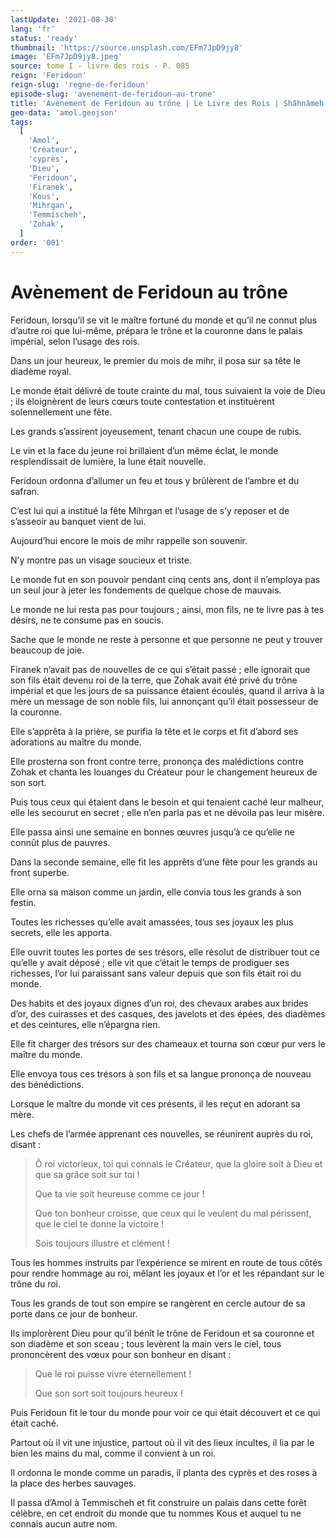 ```yaml
---
lastUpdate: '2021-08-30'
lang: 'fr'
status: 'ready'
thumbnail: 'https://source.unsplash.com/EFm7JpD9jy8'
image: 'EFm7JpD9jy8.jpeg'
source: tome I - livre des rois - P. 085
reign: 'Feridoun'
reign-slug: 'regne-de-feridoun'
episode-slug: 'avenement-de-feridoun-au-trone'
title: 'Avènement de Feridoun au trône | Le Livre des Rois | Shâhnâmeh'
geo-data: 'amol.geojson'
tags:
  [
    'Amol',
    'Créateur',
    'cyprès',
    'Dieu',
    'Feridoun',
    'Firanek',
    'Kous',
    'Mihrgan',
    'Temmischeh',
    'Zohak',
  ]
order: '001'
---
```


<!-- LTeX: language=fr -->

# Avènement de Feridoun au trône

Feridoun, lorsqu’il se vit le maître fortuné du monde et qu’il ne connut plus d’autre roi que lui-même, prépara le trône et la couronne dans le palais impérial, selon l’usage des rois.

Dans un jour heureux, le premier du mois de mihr, il posa sur sa tête le diadème royal.

Le monde était délivré de toute crainte du mal, tous suivaient la voie de Dieu ; ils éloignèrent de leurs cœurs toute contestation et instituèrent solennellement une fête.

Les grands s’assirent joyeusement, tenant chacun une coupe de rubis.

Le vin et la face du jeune roi brillaient d’un même éclat, le monde resplendissait de lumière, la lune était nouvelle.

Feridoun ordonna d’allumer un feu et tous y brûlèrent de l’ambre et du safran.

C’est lui qui a institué la fête Mihrgan et l’usage de s’y reposer et de s’asseoir au banquet vient de lui.

Aujourd’hui encore le mois de mihr rappelle son souvenir.

N’y montre pas un visage soucieux et triste.

Le monde fut en son pouvoir pendant cinq cents ans, dont il n’employa pas un seul jour à jeter les fondements de quelque chose de mauvais.

Le monde ne lui resta pas pour toujours ; ainsi, mon fils, ne te livre pas à tes désirs, ne te consume pas en soucis.

Sache que le monde ne reste à personne et que personne ne peut y trouver beaucoup de joie.

Firanek n’avait pas de nouvelles de ce qui s’était passé ; elle ignorait que son fils était devenu roi de la terre, que Zohak avait été privé du trône impérial et que les jours de sa puissance étaient écoulés, quand il arriva à la mère un message de son noble fils, lui annonçant qu’il était possesseur de la couronne.

Elle s’apprêta à la prière, se purifia la tête et le corps et fit d’abord ses adorations au maître du monde.

Elle prosterna son front contre terre, prononça des malédictions contre Zohak et chanta les louanges du Créateur pour le changement heureux de son sort.

Puis tous ceux qui étaient dans le besoin et qui tenaient caché leur malheur, elle les secourut en secret ; elle n’en parla pas et ne dévoila pas leur misère.

Elle passa ainsi une semaine en bonnes œuvres jusqu’à ce qu’elle ne connût plus de pauvres.

Dans la seconde semaine, elle fit les apprêts d’une fête pour les grands au front superbe.

Elle orna sa maison comme un jardin, elle convia tous les grands à son festin.

Toutes les richesses qu’elle avait amassées, tous ses joyaux les plus secrets, elle les apporta.

Elle ouvrit toutes les portes de ses trésors, elle résolut de distribuer tout ce qu’elle y avait déposé ; elle vit que c’était le temps de prodiguer ses richesses, l’or lui paraissant sans valeur depuis que son fils était roi du monde.

Des habits et des joyaux dignes d’un roi, des chevaux arabes aux brides d’or, des cuirasses et des casques, des javelots et des épées, des diadèmes et des ceintures, elle n’épargna rien.

Elle fit charger des trésors sur des chameaux et tourna son cœur pur vers le maître du monde.

Elle envoya tous ces trésors à son fils et sa langue prononça de nouveau des bénédictions.

Lorsque le maître du monde vit ces présents, il les reçut en adorant sa mère.

Les chefs de l’armée apprenant ces nouvelles, se réunirent auprès du roi, disant :

> Ô roi victorieux, toi qui connais le Créateur, que la gloire soit à Dieu et que sa grâce soit sur toi !
>
> Que ta vie soit heureuse comme ce jour !
>
> Que ton bonheur croisse, que ceux qui le veulent du mal périssent, que le ciel te donne la victoire !
>
> Sois toujours illustre et clément !

Tous les hommes instruits par l’expérience se mirent en route de tous côtés pour rendre hommage au roi, mêlant les joyaux et l’or et les répandant sur le trône du roi.

Tous les grands de tout son empire se rangèrent en cercle autour de sa porte dans ce jour de bonheur.

Ils implorèrent Dieu pour qu’il bénît le trône de Feridoun et sa couronne et son diadème et son sceau ; tous levèrent la main vers le ciel, tous prononcèrent des vœux pour son bonheur en disant :

> Que le roi puisse vivre éternellement !
>
> Que son sort soit toujours heureux !

Puis Feridoun fit le tour du monde pour voir ce qui était découvert et ce qui était caché.

Partout où il vit une injustice, partout où il vit des lieux incultes, il lia par le bien les mains du mal, comme il convient à un roi.

Il ordonna le monde comme un paradis, il planta des cyprès et des roses à la place des herbes sauvages.

Il passa d’Amol à Temmischeh et fit construire un palais dans cette forêt célèbre, en cet endroit du monde que tu nommes Kous et auquel tu ne connais aucun autre nom.
